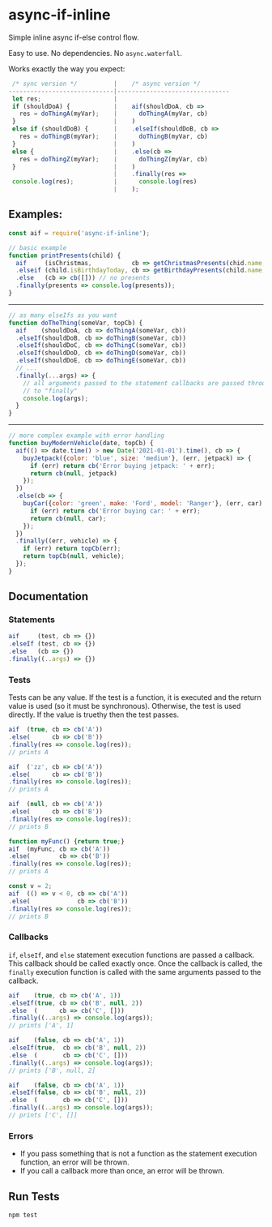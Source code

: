 # async-if-inline

Simple inline async if-else control flow.

Easy to use. No dependencies. No `async.waterfall`.

Works exactly the way you expect:

```javascript
 /* sync version */          |    /* async version */
-----------------------------|-------------------------------
 let res;                    |    
 if (shouldDoA) {            |    aif(shouldDoA, cb =>
   res = doThingA(myVar);    |      doThingA(myVar, cb)
 }                           |    )
 else if (shouldDoB) {       |    .elseIf(shouldDoB, cb =>
   res = doThingB(myVar);    |      doThingB(myVar, cb)
 }                           |    )
 else {                      |    .else(cb =>
   res = doThingZ(myVar);    |      doThingZ(myVar, cb)
 }                           |    )
                             |    .finally(res =>
 console.log(res);           |      console.log(res)
                             |    );
```

## Examples:
```javascript
const aif = require('async-if-inline');

// basic example
function printPresents(child) {
  aif     (isChristmas,           cb => getChristmasPresents(chid.name, child.wasNice, cb))
  .elseif (child.isBirthdayToday, cb => getBirthdayPresents(child.name, cb))
  .else   (cb => cb([])) // no presents
  .finally(presents => console.log(presents));
}
```

-----

```javascript
// as many elseIfs as you want
function doTheThing(someVar, topCb) {
  aif    (shouldDoA, cb => doThingA(someVar, cb))
  .elseIf(shouldDoB, cb => doThingB(someVar, cb))
  .elseIf(shouldDoC, cb => doThingC(someVar, cb))
  .elseIf(shouldDoD, cb => doThingD(someVar, cb))
  .elseIf(shouldDoE, cb => doThingE(someVar, cb))
  // ...
  .finally(...args) => {
    // all arguments passed to the statement callbacks are passed through
    // to "finally"
    console.log(args);
  }
}
```

-----

```javascript
// more complex example with error handling
function buyModernVehicle(date, topCb) {
  aif(() => date.time() > new Date('2021-01-01').time(), cb => {
    buyJetpack({color: 'blue', size: 'medium'}, (err, jetpack) => {
      if (err) return cb('Error buying jetpack: ' + err);
      return cb(null, jetpack)
    });
  })
  .else(cb => {
    buyCar({color: 'green', make: 'Ford', model: 'Ranger'}, (err, car) => {
      if (err) return cb('Error buying car: ' + err);
      return cb(null, car);
    });
  })
  .finally((err, vehicle) => {
    if (err) return topCb(err);
    return topCb(null, vehicle);
  });
}
```

## Documentation

### Statements

```javascript
aif     (test, cb => {})
.elseIf (test, cb => {})
.else   (cb => {})
.finally((..args) => {})
```

### Tests

Tests can be any value. If the test is a function, it is executed and the return value is used (so it must be synchronous). Otherwise, the test is used directly. If the value is truethy then the test passes.

```javascript
aif  (true, cb => cb('A'))
.else(      cb => cb('B'))
.finally(res => console.log(res));
// prints A

aif  ('zz', cb => cb('A'))
.else(      cb => cb('B'))
.finally(res => console.log(res));
// prints A

aif  (null, cb => cb('A'))
.else(      cb => cb('B'))
.finally(res => console.log(res));
// prints B

function myFunc() {return true;}
aif  (myFunc, cb => cb('A'))
.else(        cb => cb('B'))
.finally(res => console.log(res));
// prints A

const v = 2;
aif  (() => v < 0, cb => cb('A'))
.else(             cb => cb('B'))
.finally(res => console.log(res));
// prints B
```

### Callbacks

`if`, `elseIf`, and `else` statement execution functions are passed a callback. This callback should be called exactly once. Once the callback is called, the `finally` execution function is called with the same arguments passed to the callback.

```javascript
aif    (true, cb => cb('A', 1))
.elseIf(true, cb => cb('B', null, 2))
.else  (      cb => cb('C', []))
.finally((..args) => console.log(args));
// prints ['A', 1]

aif    (false, cb => cb('A', 1))
.elseIf(true,  cb => cb('B', null, 2))
.else  (       cb => cb('C', []))
.finally((..args) => console.log(args));
// prints ['B', null, 2]

aif    (false, cb => cb('A', 1))
.elseIf(false, cb => cb('B', null, 2))
.else  (       cb => cb('C', []))
.finally((..args) => console.log(args));
// prints ['C', []]
```

### Errors

- If you pass something that is not a function as the statement execution function, an error will be thrown.
- If you call a callback more than once, an error will be thrown.

## Run Tests

```bash
npm test
```
